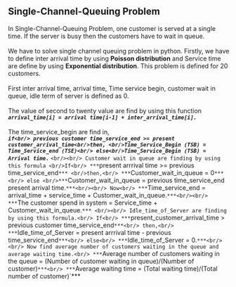 ## Single-Channel-Queuing Problem 
In Single-Channel-Queuing Problem, one customer is served at a single time. If the server is busy then the customers have to wait in queue.<br/><br/>
We have to solve single channel queuing problem in python. Firstly, we have to define inter arrival time by using **Poisson distribution** and Service time are define by using
**Exponential distribution**. This problem is defined for 20 customers.<br/><br/>
First inter arrival time, arrival time, Time service begin, customer wait in queue, idle term of server is defined as 0.<br/><br/>
The value of second to twenty value are find by using this function <br/>
       ***`arrival_time[i] = arrival time[i-1] + inter_arrival_time[i].`***<br/><br/>
The time_service_begin are find in,<br/> ***`if<br/> previous customer time_service_end >= present customer_arrival_time<br/>then, <br/>Time_Service_Begin (TSB) = Time_Service_end (TSE)<br/> else<br/>Time_Service_Begin (TSB) = Arrival time.`***  `<br/><br/>
Customer wait in queue are finding by using this formula <br/>If<br/> ***`present arrrival time >= previous time_service_end`*** <br/>then,<br/> ***`Customer_wait_in_queue = 0`***<br/> else <br/>***`Customer_wait_in_queue = previous time_service_end present arrival time.`***<br/><br/>
Now<br/> ***`Time_service_end = arrival_time + service_time + Customer_wait_in_queue.`***<br/><br/>
***`The customer spend in system = Service_time + Customer_wait_in_queue.`*** <br/><br/>
Idle_time_of_Server are finding by using this formula.<br/>
 If<br/> ***`present_customer_arrival_time > previous customer time_service_end`***<br/> then,<br/> ***`Idle_time_of_Server = present arrrival time - previous time_service_end`***<br/> else<br/> ***`Idle_time_of_Server = 0.`***<br/><br/>
Now find average number of customers waiting in the queue and average waiting time.<br/>
	***`Average number of customers waiting in the queue =   (Number of customer waiting in queue)/(Number of customer)`***<br/>
	***`Average waiting time = (Total waiting time)/(Total number of customer)`***<br/>
    
